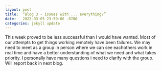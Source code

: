 ```yaml
---
layout: post
title:  “Blog 3 - issues with ... everything?”
date:   2022-03-05 23:59:00 -0700
categories: jekyll update
---
```

This week proved to be less successful than I would have wanted. Most of our attempts to get things working remotely have been failures. We may need to meet as a group in person where we can see eachothers work in real time and have a better understanding of what we need and what takes priority. I personally have many questions i need to clarify with the group. Will report back in next blog.